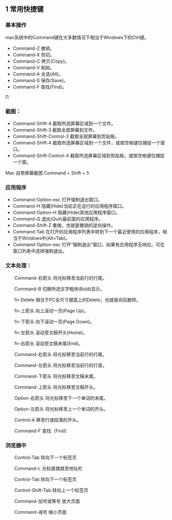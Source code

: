 ## 1 常用快捷键

### 基本操作

mac系统中的Command键在大多数情况下相当于Windows下的Ctrl键。

* Command-Z 撤销。
* Command-X 剪切。
* Command-C 拷贝(Copy)。
* Command-V 粘贴。
* Command-A 全选(All)。
* Command-S 保存(Save)。
* Command-F 查找(Find)。

∏
### 截图：

* Command-Shift-4 截取所选屏幕区域到一个文件。
* Command-Shift-3 截取全部屏幕到文件。
* Command-Shift-Control-3 截取全部屏幕到剪贴板。
* Command-Shift-4 截取所选屏幕区域到一个文件，或按空格键仅捕捉一个窗口。
* Command-Shift-Control-4 截取所选屏幕区域到剪贴板，或按空格键仅捕捉一个窗。

Mac 自带屏幕截图 Command + Shift + 5

### 应用程序

* Command-Option-esc 打开强制退出窗口。
* Command-H 隐藏(Hide)当前正在运行的应用程序窗口。
* Command-Option-H 隐藏(Hide)其他应用程序窗口。
* Command-Q 退出(Quit)最前面的应用程序。
* Command-Shift-Z 重做，也就是撤销的逆向操作。
* Command-Tab 在打开的应用程序列表中转到下一个最近使用的应用程序，相当于Windows中(Alt+Tab)。
* Command-Option-esc 打开“强制退出”窗口，如果有应用程序无响应。可在窗口列表中选择强制退出。


### 文本处理：

　　Command-右箭头 将光标移至当前行的行尾。

　　Command-B 切换所选文字粗体(Bold)显示。

　　fn-Delete 相当于PC全尺寸键盘上的Delete，也就是向后删除。

　　fn-上箭头 向上滚动一页(Page Up)。

　　fn-下箭头 向下滚动一页(Page Down)。

　　fn-左箭头 滚动至文稿开头(Home)。

　　fn-右箭头 滚动至文稿末尾(End)。

　　Command-右箭头 将光标移至当前行的行尾。

　　Command-左箭头 将光标移至当前行的行首。

　　Command-下箭头 将光标移至文稿末尾。

　　Command-上箭头 将光标移至文稿开头。

　　Option-右箭头 将光标移至下一个单词的末尾。

　　Option-左箭头 将光标移至上一个单词的开头。

　　Control-A 移至行或段落的开头。

　　Command-F 查找（Find）


### 浏览器中


　　Control-Tab 转向下一个标签页　

　　Command-L 光标直接跳至地址栏　

　　Control-Tab 转向下一个标签页　　

　　Control-Shift-Tab 转向上一个标签页　

　　Command-加号或等号 放大页面　　

　　Command-减号 缩小页面